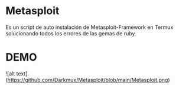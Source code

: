 # Metasploit
Es un script de auto instalación de Metasploit-Framework en Termux solucionando todos los errores de las gemas de ruby.
# DEMO
![alt text].(https://github.com/Darkmux/Metasploit/blob/main/Metasploit.png)
